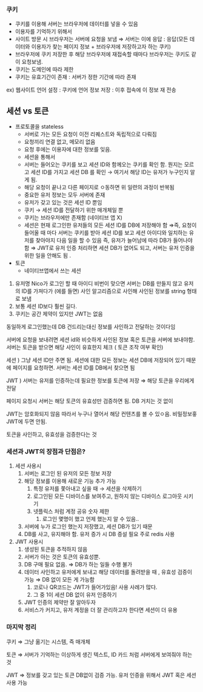 ### 쿠키

- 쿠키를 이용해 서버는 브라우저에 데이터를 넣을 수 있음
- 이용자를 기억하기 위해서
- 사이트 방문 시 브라우저는 서버에 요청을 보냄 ⇒ 서버는 이에 응답 : 응답(모든 데이터와 이용자가 찾는 페이지 정보 + 브라우저에 저장하고자 하는 쿠키)
- 브라우저에 쿠키 저장한 후 해당 브라우저에 재접속할 때마다 브라우저는 쿠키도 같이 요청보냄.
- 쿠키는 도메인에 따라 제한
- 쿠키는 유효기간이 존재 : 서버가 정한 기간에 따라 존재

ex) 웹사이트 언어 설정 : 쿠키에 언어 정보 저장 : 이후 접속에 이 정보 재 전송

## 세션 vs 토큰

- 프로토콜을 stateless
  - 서버로 가는 모든 요청이 이전 리퀘스트와 독립적으로 다뤄짐
  - 요청끼리 연결 없고, 메모리 없음
  - 요청 후에는 이용자에 대한 정보를 잊음.
  - 세션을 통해서
  - 서버는 들어오는 쿠키를 보고 세션 ID와 함께오는 쿠키를 확인 함. 뭔지는 모르고 세션 ID를 가지고 세션 DB 를 확인 → 여기서 해당 ID는 유저가 누구인지 알게 됨.
  - 해당 요청이 끝나고 다른 페이지로 ㅇ동하면 위 일련의 과정이 반복됨
  - 중요한 유저 정보는 모두 서버에 존재
  - 유저가 갖고 있는 것은 세션 ID 뿐임
  - 쿠키 → 세션 ID를 전달하기 위한 매개체일 뿐
  - 쿠키는 브라우저에만 존재함 (네이티브 앱 X)
  - 세션은 현재 로그인한 유저들의 모든 세션 ID를 DB에 저장해야 함 ⇒즉, 요청이 들어올 때 마다 서버는 쿠키를 받아 세션 ID를 보고 세션 아이디와 일치하는 유저를 찾아야지 다음 일을 할 수 있음 즉, 유저가 늘어남에 따라 DB가 들어나야함 ⇒ JWT로 유저 인증 처리하면 세션 DB가 없어도 되고, 서버는 유저 인증을 위한 일을 안해도 됨 .
- 토큰
  - 네이티브앱에서 쓰는 세션

1. 유저명 Nico가 로그인 할 때 아이디 비번이 맞으면 서버는 DB를 만들지 않고 유저의 ID를 가져다가 (에를 들면) 사인 알고리즘으로 사인해 사인된 정보를 string 형태로 보냄
2. 보통 세션 ID보다 훨씬 길다.
3. 쿠키는 공간 제약이 있지만 JWT는 없음

동일하게 로그인했는데 DB 건드리는대신 정보를 사인하고 전달하는 것이다임

서버에 요청을 보내려면 세션 id와 비슷하게 사인된 정보 혹은 토큰을 서버에 보내야함. 서버는 토큰을 받으면 해당 사인이 유효한지 체크 ( 토큰 조작 여부 확인)

세션 ) 그냥 세션 ID만 주면 됨. 세션에 대한 모든 정보는 세션 DB에 저장되어 있기 때문에 페이지를 요청하면. 서버는 세션 ID를 DB에서 찾으면 됨

JWT ) 서버는 유저를 인증하는데 필요한 정보를 토큰에 저장 ⇒ 해당 토큰을 우리에게 전달

페이지 요청시 서버는 해당 토큰의 유효성만 검증하면 됨. DB 거치는 것 없이

JWT는 암호화되지 않음 따라서 누구나 열어서 해당 컨텐츠를 볼 수 있ㅇ음. 비밀정보흫 JWT에 두면 안됨.

토큰을 사인하고, 유효성을 검증한다는 것

### 세션과 JWT의 장점과 단점은?

1. 세션 사용시
   1. 서버는 로그인 된 유저의 모든 정보 저장
   2. 해당 정보를 이용해 새로운 기능 추가 가능
      1. 특정 유저를 쫓아내고 싶을 때 → 세션을 삭제하기
      2. 로그인된 모든 디바이스를 보여주고, 원하지 않는 디바이스 로그아웃 시키기
      3. 넷플릭스 처럼 계정 공유 숫자 제한
         1. 로그인 몇명이 했고 언제 했는지 알 수 있음..
   3. 서버에 누가 로그인 했는지 저장했고, 세션 DB가 있기 때문
   4. DB를 사고, 유지해야 함. 유저 증가 시 DB 증설 필요 주로 redis 사용
2. JWT 사용시
   1. 생성된 토큰을 추적하지 않음
   2. 서버가 아는 것은 토큰의 유효성뿐.
   3. DB 구매 필요 없음. ⇒ DB가 하는 일들 수행 불가
   4. 데이터 사인하고 유저에게 보내고 해당 데이터를 돌려받을 때 , 유효성 검증이 가능 ⇒ DB 없이 모든 게 가능함
      1. 코로나 QR코드는 JWT가 들어가있음! 사용 사례가 많다.
      2. 그 중 1이 세션 DB 없이 유저 인증하기
   5. JWT 인증의 제약만 잘 알아두자
   6. 서비스가 커지고, 유저 계정을 더 잘 관리하고자 한다면 세션이 더 유용

### 마지막 정리

쿠키 ⇒ 그냥 옮기는 시스템, 즉 매개체

토큰 ⇒ 서버가 기억하는 이상하게 생긴 텍스트, ID 카드 처럼 서버에게 보여줘야 하는 것

JWT ⇒ 정보를 갖고 있는 토큰 DB없이 검증 가능. 유저 인증을 위해서 JWT 혹은 세션 사용 가능
